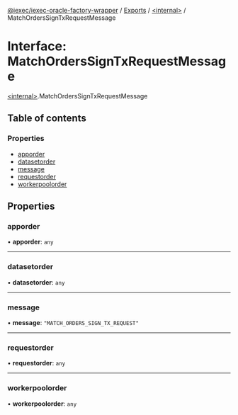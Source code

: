 [@iexec/iexec-oracle-factory-wrapper](../README.md) / [Exports](../modules.md) / [\<internal\>](../modules/internal_.md) / MatchOrdersSignTxRequestMessage

# Interface: MatchOrdersSignTxRequestMessage

[\<internal\>](../modules/internal_.md).MatchOrdersSignTxRequestMessage

## Table of contents

### Properties

- [apporder](internal_.MatchOrdersSignTxRequestMessage.md#apporder)
- [datasetorder](internal_.MatchOrdersSignTxRequestMessage.md#datasetorder)
- [message](internal_.MatchOrdersSignTxRequestMessage.md#message)
- [requestorder](internal_.MatchOrdersSignTxRequestMessage.md#requestorder)
- [workerpoolorder](internal_.MatchOrdersSignTxRequestMessage.md#workerpoolorder)

## Properties

### apporder

• **apporder**: `any`

___

### datasetorder

• **datasetorder**: `any`

___

### message

• **message**: ``"MATCH_ORDERS_SIGN_TX_REQUEST"``

___

### requestorder

• **requestorder**: `any`

___

### workerpoolorder

• **workerpoolorder**: `any`
